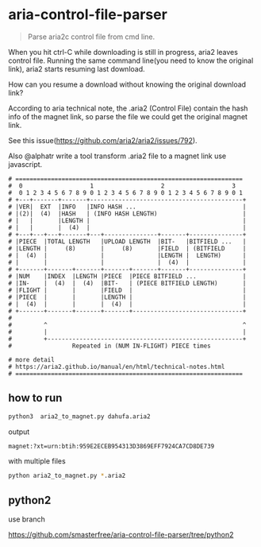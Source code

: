 # aria-control-file-parser

> Parse aria2c control file from cmd line.

When you hit ctrl-C while downloading is still in progress, aria2 leaves control file. Running the same command line(you need to know the original link), aria2 starts resuming last download.  

How can you resume a download without knowing the original download link?

According to aria technical note, the .aria2 (Control File) contain the hash info of the magnet link, so parse the file we could get the original magnet link.

See this issue(https://github.com/aria2/aria2/issues/792). 

Also @alphatr write a tool transform .aria2 file to a magnet link use javascript.


```
# ================================================================
#  0                   1                   2                   3
#  0 1 2 3 4 5 6 7 8 9 0 1 2 3 4 5 6 7 8 9 0 1 2 3 4 5 6 7 8 9 0 1
# +---+-------+-------+-------------------------------------------+
# |VER|  EXT  |INFO   |INFO HASH ...                              |
# |(2)|  (4)  |HASH   | (INFO HASH LENGTH)                        |
# |   |       |LENGTH |                                           |
# |   |       |  (4)  |                                           |
# +---+---+---+-------+---+---------------+-------+---------------+
# |PIECE  |TOTAL LENGTH   |UPLOAD LENGTH  |BIT-   |BITFIELD ...   |
# |LENGTH |     (8)       |     (8)       |FIELD  | (BITFIELD     |
# |  (4)  |               |               |LENGTH |  LENGTH)      |
# |       |               |               |  (4)  |               |
# +-------+-------+-------+-------+-------+-------+---------------+
# |NUM    |INDEX  |LENGTH |PIECE  |PIECE BITFIELD ...             |
# |IN-    |  (4)  |  (4)  |BIT-   | (PIECE BITFIELD LENGTH)       |
# |FLIGHT |       |       |FIELD  |                               |
# |PIECE  |       |       |LENGTH |                               |
# |  (4)  |       |       |  (4)  |                               |
# +-------+-------+-------+-------+-------------------------------+
#
#         ^                                                       ^
#         |                                                       |
#         +-------------------------------------------------------+
#                 Repeated in (NUM IN-FLIGHT) PIECE times

# more detail
# https://aria2.github.io/manual/en/html/technical-notes.html
# ================================================================
```

## how to run

```bash
python3  aria2_to_magnet.py dahufa.aria2
```

output
```
magnet:?xt=urn:btih:959E2ECEB954313D3869EFF7924CA7CD8DE739
```

with multiple files
```bash
python aria2_to_magnet.py *.aria2
```

## python2

use branch 

https://github.com/smasterfree/aria-control-file-parser/tree/python2

